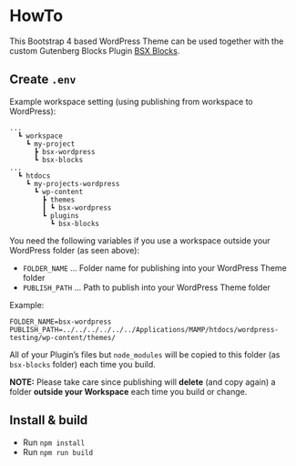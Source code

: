 # HowTo

This Bootstrap 4 based WordPress Theme can be used together with the custom Gutenberg Blocks Plugin [BSX Blocks](https://github.com/ihniwiad/bsx-blocks).


## Create `.env`

Example workspace setting (using publishing from workspace to WordPress):

```
...
  ┗ workspace
    ┗ my-project
      ┣ bsx-wordpress
      ┗ bsx-blocks
...
  ┗ htdocs
    ┗ my-projects-wordpress
      ┗ wp-content
        ┣ themes
        ┃ ┗ bsx-wordpress
        ┗ plugins
          ┗ bsx-blocks
```

You need the following variables if you use a workspace outside your WordPress folder (as seen above):

* `FOLDER_NAME` ... Folder name for publishing into your WordPress Theme folder
* `PUBLISH_PATH` ... Path to publish into your WordPress Theme folder

Example:

```
FOLDER_NAME=bsx-wordpress
PUBLISH_PATH=../../../../../../Applications/MAMP/htdocs/wordpress-testing/wp-content/themes/
```

All of your Plugin’s files but `node_modules` will be copied to this folder (as `bsx-blocks` folder) each time you build.

**NOTE:** Please take care since publishing will **delete** (and copy again) a folder **outside your Workspace** each time you build or change.


## Install & build

* Run `npm install`
* Run `npm run build`